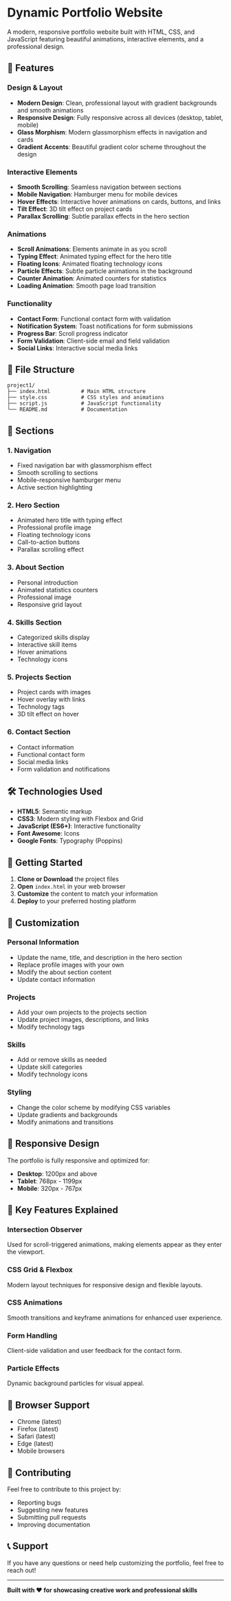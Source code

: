 # Dynamic Portfolio Website

A modern, responsive portfolio website built with HTML, CSS, and JavaScript featuring beautiful animations, interactive elements, and a professional design.

## 🚀 Features

### Design & Layout
- **Modern Design**: Clean, professional layout with gradient backgrounds and smooth animations
- **Responsive Design**: Fully responsive across all devices (desktop, tablet, mobile)
- **Glass Morphism**: Modern glassmorphism effects in navigation and cards
- **Gradient Accents**: Beautiful gradient color scheme throughout the design

### Interactive Elements
- **Smooth Scrolling**: Seamless navigation between sections
- **Mobile Navigation**: Hamburger menu for mobile devices
- **Hover Effects**: Interactive hover animations on cards, buttons, and links
- **Tilt Effect**: 3D tilt effect on project cards
- **Parallax Scrolling**: Subtle parallax effects in the hero section

### Animations
- **Scroll Animations**: Elements animate in as you scroll
- **Typing Effect**: Animated typing effect for the hero title
- **Floating Icons**: Animated floating technology icons
- **Particle Effects**: Subtle particle animations in the background
- **Counter Animation**: Animated counters for statistics
- **Loading Animation**: Smooth page load transition

### Functionality
- **Contact Form**: Functional contact form with validation
- **Notification System**: Toast notifications for form submissions
- **Progress Bar**: Scroll progress indicator
- **Form Validation**: Client-side email and field validation
- **Social Links**: Interactive social media links

## 📁 File Structure

```
project1/
├── index.html          # Main HTML structure
├── style.css           # CSS styles and animations
├── script.js           # JavaScript functionality
└── README.md           # Documentation
```

## 🎨 Sections

### 1. Navigation
- Fixed navigation bar with glassmorphism effect
- Smooth scrolling to sections
- Mobile-responsive hamburger menu
- Active section highlighting

### 2. Hero Section
- Animated hero title with typing effect
- Professional profile image
- Floating technology icons
- Call-to-action buttons
- Parallax scrolling effect

### 3. About Section
- Personal introduction
- Animated statistics counters
- Professional image
- Responsive grid layout

### 4. Skills Section
- Categorized skills display
- Interactive skill items
- Hover animations
- Technology icons

### 5. Projects Section
- Project cards with images
- Hover overlay with links
- Technology tags
- 3D tilt effect on hover

### 6. Contact Section
- Contact information
- Functional contact form
- Social media links
- Form validation and notifications

## 🛠️ Technologies Used

- **HTML5**: Semantic markup
- **CSS3**: Modern styling with Flexbox and Grid
- **JavaScript (ES6+)**: Interactive functionality
- **Font Awesome**: Icons
- **Google Fonts**: Typography (Poppins)

## 🚀 Getting Started

1. **Clone or Download** the project files
2. **Open** `index.html` in your web browser
3. **Customize** the content to match your information
4. **Deploy** to your preferred hosting platform

## 🎯 Customization

### Personal Information
- Update the name, title, and description in the hero section
- Replace profile images with your own
- Modify the about section content
- Update contact information

### Projects
- Add your own projects to the projects section
- Update project images, descriptions, and links
- Modify technology tags

### Skills
- Add or remove skills as needed
- Update skill categories
- Modify technology icons

### Styling
- Change the color scheme by modifying CSS variables
- Update gradients and backgrounds
- Modify animations and transitions

## 📱 Responsive Design

The portfolio is fully responsive and optimized for:
- **Desktop**: 1200px and above
- **Tablet**: 768px - 1199px
- **Mobile**: 320px - 767px

## 🌟 Key Features Explained

### Intersection Observer
Used for scroll-triggered animations, making elements appear as they enter the viewport.

### CSS Grid & Flexbox
Modern layout techniques for responsive design and flexible layouts.

### CSS Animations
Smooth transitions and keyframe animations for enhanced user experience.

### Form Handling
Client-side validation and user feedback for the contact form.

### Particle Effects
Dynamic background particles for visual appeal.

## 🔧 Browser Support

- Chrome (latest)
- Firefox (latest)
- Safari (latest)
- Edge (latest)
- Mobile browsers


## 🤝 Contributing

Feel free to contribute to this project by:
- Reporting bugs
- Suggesting new features
- Submitting pull requests
- Improving documentation

## 📞 Support

If you have any questions or need help customizing the portfolio, feel free to reach out!

---

**Built with ❤️ for showcasing creative work and professional skills** 
